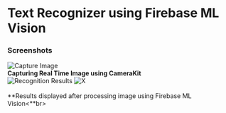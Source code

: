 # Text Recognizer using Firebase ML Vision

### Screenshots
![Capture Image](https://imgur.com/IOpklv7.jpg "Capturing Real Time Image using CameraKit") <br> **Capturing Real Time Image using CameraKit**<br>
![Recognition Results](https://imgur.com/2NZk85G.jpg "Results displayed after processing image using Firebase ML Vision")
![X](https://imgur.com/W4HenUQ.jpg)<br><br>
**Results displayed after processing image using Firebase ML Vision<**br>

